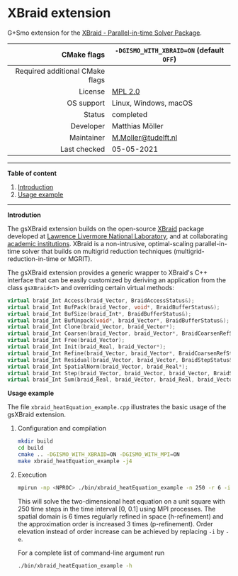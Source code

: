 # XBraid extension

G+Smo extension for the [XBraid - Parallel-in-time Solver Package](https://github.com/XBraid/xbraid).

|CMake flags|```-DGISMO_WITH_XBRAID=ON``` (default ```OFF```)|
|--:|---|
|Required additional CMake flags||
|License|[MPL 2.0](https://www.mozilla.org/en-US/MPL/2.0/)|
|OS support|Linux, Windows, macOS|
|Status|completed|
|Developer|Matthias Möller|
|Maintainer|M.Moller@tudelft.nl|
|Last checked|05-05-2021|

***
__Table of content__
1. [Introduction](#introduction)
2. [Usage example](#usage_example)
***

__Introdution__

The gsXBraid extension builds on the open-source
[XBraid](https://github.com/XBraid/xbraid) package developed at [
Lawrence Livermore National
Laboratory](https://computation.llnl.gov/projects/parallel-time-integration-multigrid/),
and at collaborating [academic
institutions](https://github.com/XBraid/xbraid/wiki/Team). XBraid is a
non-intrusive, optimal-scaling parallel-in-time solver that builds on
multigrid reduction techniques (multigrid-reduction-in-time or MGRIT).

The gsXBraid extension provides a generic wrapper to XBraid's C++
interface that can be easily customized by deriving an application
from the class `gsXBraid<T>` and overriding certain virtual methods:

```cpp
virtual braid_Int Access(braid_Vector, BraidAccessStatus&);
virtual braid_Int BufPack(braid_Vector, void*, BraidBufferStatus&);
virtual braid_Int BufSize(braid_Int*, BraidBufferStatus&);
virtual braid_Int BufUnpack(void*, braid_Vector*, BraidBufferStatus&);
virtual braid_Int Clone(braid_Vector, braid_Vector*);
virtual braid_Int Coarsen(braid_Vector, braid_Vector*, BraidCoarsenRefStatus&);
virtual braid_Int Free(braid_Vector);
virtual braid_Int Init(braid_Real, braid_Vector*);
virtual braid_Int Refine(braid_Vector, braid_Vector*, BraidCoarsenRefStatus&);
virtual braid_Int Residual(braid_Vector, braid_Vector, BraidStepStatus&);
virtual braid_Int SpatialNorm(braid_Vector, braid_Real*);
virtual braid_Int Step(braid_Vector, braid_Vector, braid_Vector, BraidStepStatus&);
virtual braid_Int Sum(braid_Real, braid_Vector, braid_Real, braid_Vector);
```

__Usage example__

The file ```xbraid_heatEquation_example.cpp``` illustrates the basic usage of the gsXBraid extension.

1.  Configuration and compilation
    ```bash
    mkdir build
    cd build
    cmake .. -DGISMO_WITH_XBRAID=ON -DGISMO_WITH_MPI=ON
    make xbraid_heatEquation_example -j4
    ```
2.  Execution
    ```bash
    mpirun -np <NPROC> ./bin/xbraid_heatEquation_example -n 250 -r 6 -i 3
    ```

    This will solve the two-dimensional heat equation on a unit square
    with 250 time steps in the time interval [0, 0.1] using <NPROC>
    MPI processes. The spatial domain is 6 times regularly refined in
    space (h-refinement) and the approximation order is increased 3
    times (p-refinement). Order elevation instead of order increase
    can be achieved by replacing `-i` by `-e`.

    For a complete list of command-line argument run
    ```bash
    ./bin/xbraid_heatEquation_example -h
    ```
